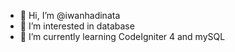 - 👋 Hi, I’m @iwanhadinata
- 👀 I’m interested in database
- 🌱 I’m currently learning CodeIgniter 4 and mySQL

<!---
iwanhadinata/iwanhadinata is a ✨ special ✨ repository because its `README.md` (this file) appears on your GitHub profile.
You can click the Preview link to take a look at your changes.
--->
